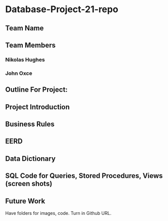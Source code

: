 # Database-Project-21-repo

## Team Name


## Team Members
### Nikolas Hughes
### John Oxce 

## Outline For Project:
### 

## Project Introduction


## Business Rules


## EERD


## Data Dictionary


## SQL Code for Queries, Stored Procedures, Views (screen shots)
## Future Work

Have folders for images, code.
Turn in Github URL.
